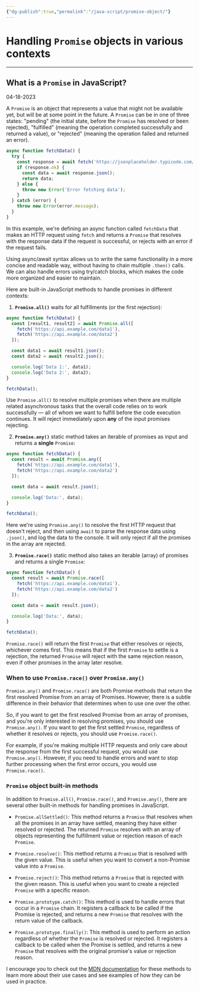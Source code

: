 ```yaml
---
{"dg-publish":true,"permalink":"/java-script/promise-object/"}
---
```



# Handling `Promise` objects in various contexts

---

## What is a `Promise` in JavaScript?

04-18-2023

A `Promise` is an object that represents a value that might not be available yet, but will be at some point in the future. A `Promise` can be in one of three states: "pending" (the initial state, before the `Promise` has resolved or been rejected), "fulfilled" (meaning the operation completed successfully and returned a value), or "rejected" (meaning the operation failed and returned an error).

```javascript
async function fetchData() {
  try {
    const response = await fetch('https://jsonplaceholder.typicode.com/todos/1');
    if (response.ok) {
      const data = await response.json();
      return data;
    } else {
      throw new Error('Error fetching data');
    }
  } catch (error) {
    throw new Error(error.message);
  }
}
```

In this example, we're defining an async function called `fetchData` that makes an HTTP request using `fetch` and returns a `Promise` that resolves with the response data if the request is successful, or rejects with an error if the request fails.

Using async/await syntax allows us to write the same functionality in a more concise and readable way, without having to chain multiple `.then()` calls. We can also handle errors using try/catch blocks, which makes the code more organized and easier to maintain.

Here are built-in JavaScript methods to handle promises in different contexts:

1. **`Promise.all()`** waits for all fulfillments (or the first rejection): 

```javascript
async function fetchData() {
  const [result1, result2] = await Promise.all([
    fetch('https://api.example.com/data1'),
    fetch('https://api.example.com/data2')
  ]);

  const data1 = await result1.json();
  const data2 = await result2.json();

  console.log('Data 1:', data1);
  console.log('Data 2:', data2);
}

fetchData();
```

Use `Promise.all()` to resolve multiple promises when there are multiple related asynchronous tasks that the overall code relies on to work successfully — all of whom we want to fulfill before the code execution continues. It will reject immediately upon **any** of the input promises rejecting.

2. **`Promise.any()`** static method takes an iterable of promises as input and returns a **single** `Promise`:

```javascript
async function fetchData() {
  const result = await Promise.any([
    fetch('https://api.example.com/data1'),
    fetch('https://api.example.com/data2')
  ]);

  const data = await result.json();

  console.log('Data:', data);
}

fetchData();
```

Here we're using `Promise.any()` to resolve the first HTTP request that doesn't reject, and then using `await` to parse the response data using `.json()`, and log the data to the console. It will only reject if all the promises in the array are rejected.


3. **`Promise.race()`** static method also takes an iterable (array) of promises and returns a single `Promise`:

```javascript
async function fetchData() {
  const result = await Promise.race([
    fetch('https://api.example.com/data1'),
    fetch('https://api.example.com/data2')
  ]);

  const data = await result.json();

  console.log('Data:', data);
}

fetchData();
```

`Promise.race()` will return the first `Promise` that either resolves or rejects, whichever comes first. This means that if the first `Promise` to settle is a rejection, the returned `Promise` will reject with the same rejection reason, even if other promises in the array later resolve.

### When to use `Promise.race()` over `Promise.any()`

`Promise.any()` and `Promise.race()` are both Promise methods that return the first resolved Promise from an array of Promises. However, there is a subtle difference in their behavior that determines when to use one over the other.

So, if you want to get the first resolved Promise from an array of promises, and you're only interested in resolving promises, you should use `Promise.any()`. If you want to get the first settled `Promise`, regardless of whether it resolves or rejects, you should use `Promise.race()`.

For example, if you're making multiple HTTP requests and only care about the response from the first successful request, you would use `Promise.any()`. However, if you need to handle errors and want to stop further processing when the first error occurs, you would use `Promise.race()`.

### `Promise` object built-in methods

In addition to `Promise.all()`, `Promise.race()`, and `Promise.any()`, there are several other built-in methods for handling promises in JavaScript.

-   `Promise.allSettled()`: This method returns a `Promise` that resolves when all the promises in an array have settled, meaning they have either resolved or rejected. The returned `Promise` resolves with an array of objects representing the fulfillment value or rejection reason of each `Promise`.
    
-   `Promise.resolve()`: This method returns a `Promise` that is resolved with the given value. This is useful when you want to convert a non-Promise value into a `Promise`.
    
-   `Promise.reject()`: This method returns a `Promise` that is rejected with the given reason. This is useful when you want to create a rejected `Promise` with a specific reason.
    
-   `Promise.prototype.catch()`: This method is used to handle errors that occur in a `Promise` chain. It registers a callback to be called if the Promise is rejected, and returns a new `Promise` that resolves with the return value of the callback.
    
-   `Promise.prototype.finally()`: This method is used to perform an action regardless of whether the `Promise` is resolved or rejected. It registers a callback to be called when the Promise is settled, and returns a new `Promise` that resolves with the original promise's value or rejection reason.

I encourage you to check out the [MDN documentation](https://developer.mozilla.org/en-US/docs/Web/JavaScript/Reference/Global_Objects/Promise) for these methods to learn more about their use cases and see examples of how they can be used in practice.